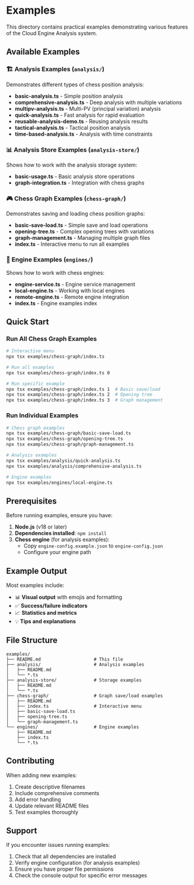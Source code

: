 # Examples

This directory contains practical examples demonstrating various features of the Cloud Engine Analysis system.

## Available Examples

### 🏗️ Analysis Examples (`analysis/`)
Demonstrates different types of chess position analysis:
- **basic-analysis.ts** - Simple position analysis
- **comprehensive-analysis.ts** - Deep analysis with multiple variations
- **multipv-analysis.ts** - Multi-PV (principal variation) analysis
- **quick-analysis.ts** - Fast analysis for rapid evaluation
- **reusable-analysis-demo.ts** - Reusing analysis results
- **tactical-analysis.ts** - Tactical position analysis
- **time-based-analysis.ts** - Analysis with time constraints

### 📊 Analysis Store Examples (`analysis-store/`)
Shows how to work with the analysis storage system:
- **basic-usage.ts** - Basic analysis store operations
- **graph-integration.ts** - Integration with chess graphs

### 🎮 Chess Graph Examples (`chess-graph/`)
Demonstrates saving and loading chess position graphs:
- **basic-save-load.ts** - Simple save and load operations
- **opening-tree.ts** - Complex opening trees with variations
- **graph-management.ts** - Managing multiple graph files
- **index.ts** - Interactive menu to run all examples

### 🔧 Engine Examples (`engines/`)
Shows how to work with chess engines:
- **engine-service.ts** - Engine service management
- **local-engine.ts** - Working with local engines
- **remote-engine.ts** - Remote engine integration
- **index.ts** - Engine examples index

## Quick Start

### Run All Chess Graph Examples
```bash
# Interactive menu
npx tsx examples/chess-graph/index.ts

# Run all examples
npx tsx examples/chess-graph/index.ts 0

# Run specific example
npx tsx examples/chess-graph/index.ts 1  # Basic save/load
npx tsx examples/chess-graph/index.ts 2  # Opening tree
npx tsx examples/chess-graph/index.ts 3  # Graph management
```

### Run Individual Examples
```bash
# Chess graph examples
npx tsx examples/chess-graph/basic-save-load.ts
npx tsx examples/chess-graph/opening-tree.ts
npx tsx examples/chess-graph/graph-management.ts

# Analysis examples
npx tsx examples/analysis/quick-analysis.ts
npx tsx examples/analysis/comprehensive-analysis.ts

# Engine examples
npx tsx examples/engines/local-engine.ts
```

## Prerequisites

Before running examples, ensure you have:

1. **Node.js** (v18 or later)
2. **Dependencies installed**: `npm install`
3. **Chess engine** (for analysis examples):
   - Copy `engine-config.example.json` to `engine-config.json`
   - Configure your engine path

## Example Output

Most examples include:
- 📊 **Visual output** with emojis and formatting
- ✅ **Success/failure indicators**
- 📈 **Statistics and metrics**
- 💡 **Tips and explanations**

## File Structure

```
examples/
├── README.md                    # This file
├── analysis/                    # Analysis examples
│   ├── README.md
│   └── *.ts
├── analysis-store/              # Storage examples
│   ├── README.md
│   └── *.ts
├── chess-graph/                 # Graph save/load examples
│   ├── README.md
│   ├── index.ts                 # Interactive menu
│   ├── basic-save-load.ts
│   ├── opening-tree.ts
│   └── graph-management.ts
└── engines/                     # Engine examples
    ├── README.md
    ├── index.ts
    └── *.ts
```

## Contributing

When adding new examples:
1. Create descriptive filenames
2. Include comprehensive comments
3. Add error handling
4. Update relevant README files
5. Test examples thoroughly

## Support

If you encounter issues running examples:
1. Check that all dependencies are installed
2. Verify engine configuration (for analysis examples)
3. Ensure you have proper file permissions
4. Check the console output for specific error messages